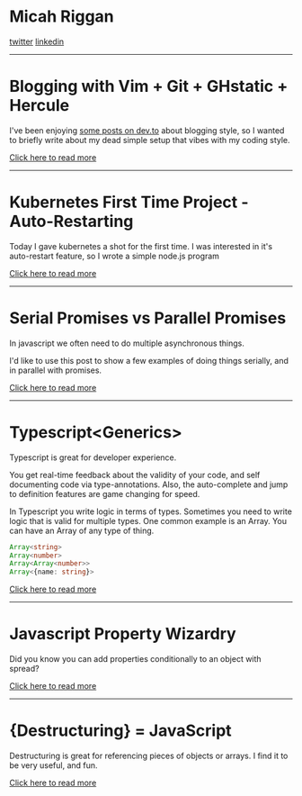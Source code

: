 # Micah Riggan

[twitter](https://twitter.com/micahriggan) 
[linkedin](https://www.linkedin.com/in/micah-riggan/)

---

# Blogging with Vim + Git + GHstatic + Hercule

I've been enjoying [some posts on dev.to](https://dev.to/gypsydave5/how-i-write-blog-posts-these-days-204g) about blogging style, so I wanted to briefly write about my dead simple setup that vibes with my coding style.


[Click here to read more](blogging-from-github/header.md)

---

# Kubernetes First Time Project - Auto-Restarting
Today I gave kubernetes a shot for the first time. I was interested in it's auto-restart feature, so I wrote a simple node.js program

[Click here to read more](k8-uptime)

---

# Serial Promises vs Parallel Promises

In javascript we often need to do multiple asynchronous things.

I'd like to use this post to show a few examples of doing things serially, and in parallel with promises.

[Click here to read more](parallel-promises)

---

# Typescript\<Generics>

Typescript is great for developer experience. 

You get real-time feedback about the validity of your code, and self documenting code via type-annotations. Also, the auto-complete and jump to definition features are game changing for speed.

In Typescript you write logic in terms of types. Sometimes you need to write logic that is valid for multiple types. One common example is an Array. You can have an Array of any type of thing.

```typescript
Array<string>
Array<number>
Array<Array<number>>
Array<{name: string}>
```

[Click here to read more](typescript-generics)

---

# Javascript Property Wizardry
Did you know you can add properties conditionally to an object with spread?


[Click here to read more](js-wizardry)

---

# {Destructuring} = JavaScript

Destructuring is great for referencing pieces of objects or arrays. I find it to be very useful, and fun.


[Click here to read more](destructuring-is-fun)
